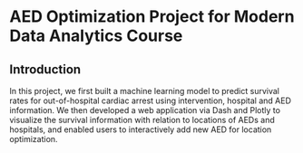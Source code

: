 # AED Optimization Project for Modern Data Analytics Course
## Introduction
In this project, we first built a machine learning model to predict survival rates for out-of-hospital cardiac arrest using intervention, hospital and AED information. We then developed a web application via Dash and Plotly to visualize the survival information with relation to locations of AEDs and hospitals, and enabled users to interactively add new AED for location optimization.
